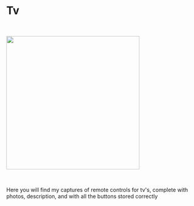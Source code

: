 <h1>Tv</h1>

</BR>

<p>
  <img src="" width="350">
</p>

</BR>

Here you will find my captures of remote controls for tv's, complete with photos, description, and with all the buttons stored correctly

</BR>